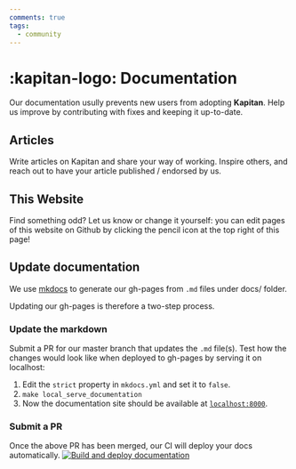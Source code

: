 ```yaml
---
comments: true
tags:
  - community
---
```

# :kapitan-logo: Documentation

Our documentation usully prevents new users from adopting **Kapitan**. Help us improve by contributing with fixes and keeping it up-to-date.

## Articles

Write articles on Kapitan and share your way of working. Inspire others, and reach out to have your article published / endorsed by us.

## This Website

Find something odd? Let us know or change it yourself: you can edit pages of this website on Github by clicking the pencil icon at the top right of this page!

## Update documentation

We use [mkdocs](https://www.mkdocs.org/) to generate our gh-pages from `.md` files under docs/ folder.

Updating our gh-pages is therefore a two-step process.

### Update the markdown

Submit a PR for our master branch that updates the `.md` file(s). Test how the changes would look like when deployed to gh-pages by serving it on localhost:

1. Edit the `strict` property in `mkdocs.yml` and set it to `false`.
2. `make local_serve_documentation`
3. Now the documentation site should be available at [`localhost:8000`](http://127.0.0.1:8000).

### Submit a PR

Once the above PR has been merged, our CI will deploy your docs automatically. [![Build and deploy documentation](https://github.com/kapicorp/kapitan/actions/workflows/documentation.yml/badge.svg)](https://github.com/kapicorp/kapitan/actions/workflows/documentation.yml)